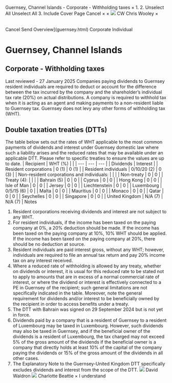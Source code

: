 Guernsey, Channel Islands - Corporate - Withholding taxes
×
1.
2.
Unselect All
Unselect All
3.
Include Cover Page
Cancel
×
×
![](-/media/world-wide-tax-summaries/attachments/global---chris-wooley.ashx%3Frev=ac5e5f3223b34096b1afc2a6009c7320&revision=ac5e5f32-23b3-4096-b1af-c2a6009c7320&hash=859B7ADC84DC2CBEC9760E9E6EE7DE6D0A8BFCDF)
CW
Chris Wooley
×
######
Cancel
Send
Overview](guernsey.html)
Corporate
Individual
# Guernsey, Channel Islands
## Corporate - Withholding taxes
Last reviewed - 27 January 2025
Companies paying dividends to Guernsey resident individuals are required to deduct or account for the difference between the tax incurred by the company and the shareholder’s individual tax rate (20%) on actual distributions.
A company is required to withhold tax when it is acting as an agent and making payments to a non-resident liable to Guernsey tax.
Guernsey does not levy any other forms of withholding tax (WHT).
## Double taxation treaties (DTTs)
The table below sets out the rates of WHT applicable to the most common payments of dividends and interest under Guernsey domestic law where such a liability arises and the reduced rates that may be available under an applicable DTT. Please refer to specific treaties to ensure the values are up to date.
| Recipient | WHT (%) | |
| --- | --- | --- |
| Dividends | Interest |
| Resident corporations | 0 (1) | 0 (1) |
| Resident individuals | 0/10/20 (2) | 0 (3) |
| Non-resident corporations and individuals: |  |  |
| Non-treaty | 0 | 0 |
| Treaty (4): |  |  |
| Bahrain (5) | 0 | 0 |
| Cyprus | 0 | 0 |
| Hong Kong | 0 | 0 |
| Isle of Man | 0 | 0 |
| Jersey | 0 | 0 |
| Liechtenstein | 0 | 0 |
| Luxembourg | 0/5/15 (6) | 0 |
| Malta | 0 | 0 |
| Mauritius | 0 | 0 |
| Monaco | 0 | 0 |
| Qatar | 0 | 0 |
| Seychelles | 0 | 0 |
| Singapore | 0 | 0 |
| United Kingdom | N/A (7) | N/A (7) |
Notes
1. Resident corporations receiving dividends and interest are not subject to any WHT.
2. For resident individuals, if the income has been taxed on the paying company at 0%, a 20% deduction should be made. If the income has been taxed on the paying company at 10%, 10% WHT should be applied. If the income has been taxed on the paying company at 20%, there should be no deduction at source.
3. Resident individuals are paid interest gross, without any WHT; however, individuals are required to file an annual tax return and pay 20% income tax on any interest received.
4. Where a reduced rate of withholding is allowed by any treaty, whether on dividends or interest, it is usual for this reduced rate to be stated not to apply to amounts that are in excess of a normal commercial rate of interest, or where the dividend or interest is effectively connected to a PE in Guernsey of the recipient; such general limitations are not specifically indicated in the table. Moreover, note the general requirement for dividends and/or interest to be beneficially owned by the recipient in order to access benefits under a treaty.
5. The DTT with Bahrain was signed on 29 September 2024 but is not yet in force.
6. Dividends paid by a company that is a resident of Guernsey to a resident of Luxembourg may be taxed in Luxembourg. However, such dividends may also be taxed in Guernsey, and if the beneficial owner of the dividends is a resident of Luxembourg, the tax charged may not exceed 5% of the gross amount of the dividends if the beneficial owner is a company that directly holds at least 10% of the capital of the company paying the dividends or 15% of the gross amount of the dividends in all other cases.
7. The Explanatory Note to the Guernsey-United Kingdom DTT specifically excludes dividends and interest from the scope of the DTT.
![](-/media/world-wide-tax-summaries/attachments/guernsey-channel-islands---david-waldron.ashx%3Frev=436f50dc9d9e45bcadeafc900073c88d&revision=436f50dc-9d9e-45bc-adea-fc900073c88d&hash=89291450B7B51DC21590D04598873DD2FECC629D)
David Waldron
![](-/media/world-wide-tax-summaries/guernseycharlotte-elizabeth-halden-beattiecopy-of-cg19jan1563jpg20231218122623777.ashx%3Frev=637c84f397ba45ffa1ce3fafb912d6e7&revision=637c84f3-97ba-45ff-a1ce-3fafb912d6e7&hash=4E546757B0122D72A6C0E2364ADBA10ED3E7AC04)
Charlotte Beattie
×
I understand